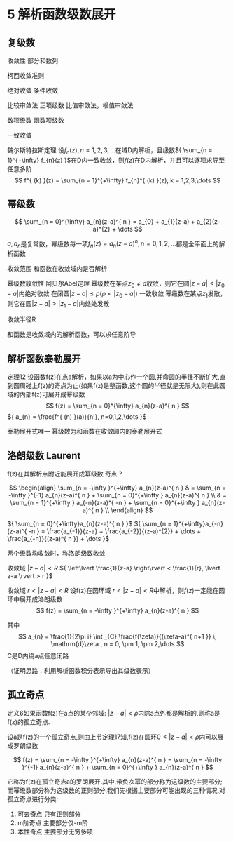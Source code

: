 # 5 解析函数级数展开

## 复级数

收敛性
部分和数列

柯西收敛准则

绝对收敛
条件收敛

比较审敛法
正项级数 比值审敛法，根值审敛法

数项级数
函数项级数

一致收敛

魏尔斯特拉斯定理
设${ f_{n}(z), n=1,2,3,\dots }$在域D内解析，且级数${ \sum_{n = 1}^{+\infty} f_{n}(z) }$在D内一致收敛，则${ f(z) }$在D内解析，并且可以逐项求导至任意多阶
$$
f^{ (k) }(z) = \sum_{n = 1}^{+\infty} f_{n}^{ (k) }(z), k = 1,2,3,\dots 
$$


## 幂级数

$$
\sum_{n = 0}^{\infty} a_{n}(z-a)^{ n } 
= a_{0} + a_{1}(z-a) + a_{2}(z-a)^{2} + \dots 
$$

${ a,a_{n} }$是复常数，幂级数每一项${ f_{n}(z) = a_{n}(z-a)^{ n }, n=0,1,2,\dots }$都是全平面上的解析函数

收敛范围
和函数在收敛域内是否解析


幂级数收敛性
阿贝尔Abel定理
幂级数在某点${ z_{0} \neq a }$收敛，则它在圆${ \lvert z-a \rvert < \lvert z_{0}-a \rvert }$内绝对收敛
在闭圆${ \lvert z-a \rvert\leq\rho(\rho < \lvert z_{0}-a \rvert) }$ 一致收敛
幂级数在某点${ z_{1}  }$发散，则它在圆${ \lvert z-a \rvert > \lvert z_{1}-a \rvert }$内处处发散

收敛半径R

和函数是收敛域内的解析函数，可以求任意阶导

## 解析函数泰勒展开


定理12 设函数f(z)在点a解析，如果以a为中心作一个圆,并命圆的半径不断扩大,直到圆周碰上f(z)的奇点为止(如果f(z)是整函数,这个圆的半径就是无限大),则在此圆域的内部f(z)可展开成幂级数
$$
f(z) = \sum_{n = 0}^{\infty} a_{n}(z-a)^{ n }
$$
${ a_{n} = \frac{f^{ (n) }(a)}{n!}, n=0,1,2,\dots }$

泰勒展开式唯一
幂级数为和函数在收敛圆内的泰勒展开式

## 洛朗级数 Laurent

f(z)在其解析点附近能展开成幂级数
奇点？

$$
\begin{align}
\sum_{n = -\infty }^{+\infty} a_{n}(z-a)^{ n }  
& = \sum_{n = -\infty }^{-1} a_{n}(z-a)^{ n } + \sum_{n = 0}^{+\infty } a_{n}(z-a)^{ n } \\
& = \sum_{n = 1}^{+\infty }  a_{-n}(z-a)^{ -n } + \sum_{n = 0}^{+\infty } a_{n}(z-a)^{ n } \\
\end{align}
$$

${ \sum_{n = 0}^{+\infty}a_{n}(z-a)^{ n } }$
${ \sum_{n = 1}^{+\infty}a_{-n}(z-a)^{ -n } = \frac{a_{-1}}{z-a} + \frac{a_{-2}}{(z-a)^{2}} + \dots + \frac{a_{-n}}{(z-a)^{ n }} + \dots }$

两个级数均收敛时，称洛朗级数收敛

收敛域
${ \lvert z-a \rvert < R }$
${ \left\lvert  \frac{1}{z-a}  \right\rvert < \frac{1}{r}, \lvert z-a \rvert > r }$

收敛域 ${ r < \lvert z-a \rvert < R }$
设f(z)在圆环域 ${ r < \lvert z-a \rvert < R }$中解析，则${ f(z) }$一定能在圆环中展开成洛朗级数
$$
f(z) =
\sum_{n = -\infty }^{+\infty} a_{n}(z-a)^{ n }  
$$

其中
$$
a_{n} = \frac{1}{2\pi i} \int _{C} \frac{f(\zeta)}{(\zeta-a)^{ n+1 }} \, \mathrm{d}\zeta , n = 0, \pm 1, \pm 2,\dots 
$$
C是D内绕a点任意闭路

（证明思路：利用解析函数积分表示导出其级数表示）

## 孤立奇点

定义6如果函数f(z)在a点的某个邻域: ${ \lvert z-a \rvert<\rho }$内除a点外都是解析的,则称a是f(z)的孤立奇点.

设a是f(z)的一个孤立奇点,则由上节定理17知,f(z)在圆环${ 0 < \lvert z-a \rvert < \rho }$内可以展成罗朗级数

$$
f(z) = \sum_{n = -\infty }^{+\infty} a_{n}(z-a)^{ n }  
= \sum_{n = -\infty }^{-1} a_{n}(z-a)^{ n } + \sum_{n = 0}^{+\infty } a_{n}(z-a)^{ n } 
$$

它称为f(z)在孤立奇点a的罗朗展开.其中,带负次幂的部分称为这级数的主要部分;而幂级数部分称为这级数的正则部分.我们先根据主要部分可能出现的三种情况,对孤立奇点进行分类:

1. 可去奇点 只有正则部分  
2. m阶奇点 主要部分仅-m阶
3. 本性奇点 主要部分无穷多项


